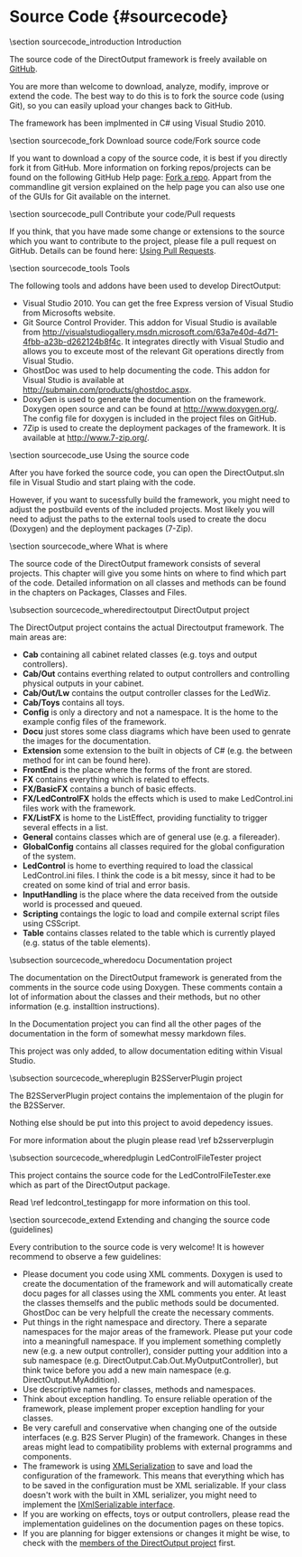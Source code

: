 ﻿Source Code {#sourcecode}
==========

\section sourcecode_introduction Introduction 

The source code of the DirectOutput framework is freely available on <a target="_blank" href="https://github.com/DirectOutput/DirectOutput/">GitHub</a>.

You are more than welcome to download, analyze, modify, improve or extend the code. The best way to do this is to fork the source code (using Git), so you can easily upload your changes back to GitHub.

The framework has been implmented in C# using Visual Studio 2010.

\section sourcecode_fork Download source code/Fork source code

If you want to download a copy of the source code, it is best if you directly fork it from GitHub. More information on forking repos/projects can be found on the following GitHub Help page: <a target="_blank" href="https://help.github.com/articles/fork-a-repo">Fork a repo</a>. Appart from the commandline git version explained on the help page you can also use one of the GUIs for Git available on the internet. 

\section sourcecode_pull Contribute your code/Pull requests

If you think, that you have made some change or extensions to the source which you want to contribute to the project, please file a pull request on GitHub. Details can be found here: <a target="_blank" href="https://help.github.com/articles/using-pull-requests">Using Pull Requests</a>.


\section sourcecode_tools Tools

The following tools and addons have been used to develop DirectOutput:

- Visual Studio 2010. You can get the free Express version of Visual Studio from Microsofts website.
- Git Source Control Provider. This addon for Visual Studio is available from http://visualstudiogallery.msdn.microsoft.com/63a7e40d-4d71-4fbb-a23b-d262124b8f4c. It integrates directly with Visual Studio and allows you to exceute most of the relevant Git operations directly from Visual Studio.
- GhostDoc was used to help documenting the code. This addon for Visual Studio is available at <a target="_blank" href="http://submain.com/products/ghostdoc.aspx">http://submain.com/products/ghostdoc.aspx</a>.
- DoxyGen is used to generate the documention on the framework. Doxygen open source and can be found at <a target="_blank" href="http://www.doxygen.org/">http://www.doxygen.org/</a>. The config file for doxygen is included in the project files on GitHub.
- 7Zip is used to create the deployment packages of the framework. It is available at <a target="_blank" href="http://www.7-zip.org/">http://www.7-zip.org/</a>.


\section sourcecode_use Using the source code

After you have forked the source code, you can open the DirectOutput.sln file in Visual Studio and start plaing with the code.

However, if you want to sucessfully build the framework, you might need to adjust the postbuild events of the included projects. Most likely you will need to adjust the paths to the external tools used to create the docu (Doxygen) and the deployment packages (7-Zip).

\section sourcecode_where What is where

The source code of the DirectOutput framework consists of several projects. This chapter will give you some hints on where to find which part of the code. 
Detailed information on all classes and methods can be found in the chapters on Packages, Classes and Files.

\subsection sourcecode_wheredirectoutput DirectOutput project

The DirectOutput project contains the actual Directoutput framework. The main areas are:

- <b>Cab</b> containing all cabinet related classes (e.g. toys and output controllers).
- <b>Cab/Out</b> contains everthing related to output controllers and controlling physical outputs in your cabinet.
- <b>Cab/Out/Lw</b> contains the output controller classes for the LedWiz.
- <b>Cab/Toys</b> contains all toys.
- <b>Config</b> is only a directory and not a namespace. It is the home to the example config files of the framework.
- <b>Docu</b> just stores some class diagrams which have been used to genrate the images for the documentation.
- <b>Extension</b> some extension to the built in objects of C# (e.g. the between method for int can be found here).
- <b>FrontEnd</b> is the place where the forms of the front are stored.
- <b>FX</b> contains everything which is related to effects.
- <b>FX/BasicFX</b> contains a bunch of basic effects.
- <b>FX/LedControlFX</b> holds the effects which is used to make LedControl.ini files work with the framework.
- <b>FX/ListFX</b> is home to the ListEffect, providing functiality to trigger several effects in a list.
- <b>General</b> contains classes which are of general use (e.g. a filereader).
- <b>GlobalConfig</b> contains all classes required for the global configuration of the system.
- <b>LedControl</b> is home to everthing required to load the classical LedControl.ini files. I think the code is a bit messy, since it had to be created on some kind of trial and error basis.
- <b>InputHandling</b> is the place where the data received from the outside world is processed and queued. 
- <b>Scripting</b> contaings the logic to load and compile external script files using CSScript.
- <b>Table</b> contains classes related to the table which is currently played (e.g. status of the table elements).

\subsection sourcecode_wheredocu Documentation project

The documentation on the DirectOutput framework is generated from the comments in the source code using Doxygen. These comments contain a lot of information about the classes and their methods, but no other information (e.g. installtion instructions).

In the Documentation project you can find all the other pages of the documentation in the form of somewhat messy markdown files.

This project was only added, to allow documentation editing within Visual Studio.


\subsection sourcecode_whereplugin B2SServerPlugin project

The B2SServerPlugin project contains the implementaion of the plugin for the B2SServer.

Nothing else should be put into this project to avoid depedency issues.

For more information about the plugin please read \ref b2sserverplugin

\subsection sourcecode_wheredplugin LedControlFileTester project

This project contains the source code for the LedControlFileTester.exe which as part of the DirectOutput package.

Read \ref ledcontrol_testingapp for more information on this tool.


\section sourcecode_extend Extending and changing the source code (guidelines)

Every contribution to the source code is very welcome! It is however recommend to observe a few guidelines:

- Please document you code using XML comments. Doxygen is used to create the documentation of the framework and will automatically create docu pages for all classes using the XML comments you enter. At least the classes themselfs and the public methods sould be documented. GhostDoc can be very helpfull the create the necessary comments.
- Put things in the right namespace and directory. There a separate namespaces for the major areas of the framework. Please put your code into a meaningfull namespace. If you implement something completly new (e.g. a new output controller), consider putting your addition into a sub namespace (e.g. DirectOutput.Cab.Out.MyOutputController), but think twice before you add a new main namespace (e.g. DirectOutput.MyAddition).
- Use descriptive names for classes, methods and namespaces.
- Think about exception handling. To ensure reliable operation of the framework, please implement proper exception handling for your classes.
- Be very carefull and conservative when changing one of the outside interfaces (e.g. B2S Server Plugin) of the framework. Changes in these areas might lead to compatibility problems with external programms and components.
- The framework is using <a target="_blank" href="http://support.microsoft.com/kb/815813/en-us">XMLSerialization</a> to save and load the configuration of the framework. This means that everything which has to be saved in the configuration must be XML serializable. If your class doesn't work with the built in XML serializer, you might need to implement the <a href="http://msdn.microsoft.com/en-us/library/system.xml.serialization.ixmlserializable.aspx">IXmlSerializable interface</a>.
- If you are working on effects, toys or output controllers, please read the implementation guidelines on the documention pages on these topics.
- If you are planning for bigger extensions or changes it might be wise, to check with the <a target="_blank" href="https://github.com/DirectOutput?tab=members">members of the DirectOutput project</a> first.
 










